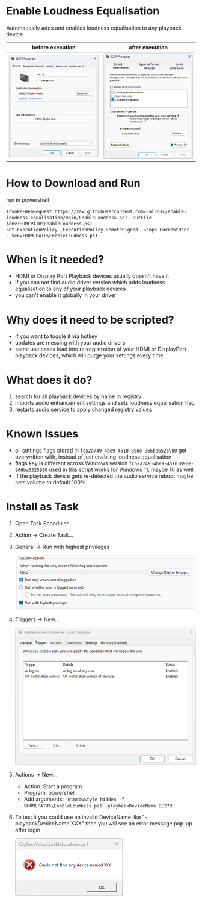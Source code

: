 # Enable Loudness Equalisation
Automatically adds and enables loudness equalisation to any playback device

| before execution | after execution |
| --------------- | -------------- |
| ![Enhancements Missing](EnhancementsMissing.png)  | ![Enhancements Added](EnhancementsAdded.png)  |

# How to Download and Run
run in powershell
```
Invoke-WebRequest https://raw.githubusercontent.com/Falcosc/enable-loudness-equalisation/main/EnableLoudness.ps1 -OutFile $env:HOMEPATH\EnableLoudness.ps1
Set-ExecutionPolicy -ExecutionPolicy RemoteSigned -Scope CurrentUser
. $env:HOMEPATH\EnableLoudness.ps1
```
# When is it needed?
- HDMI or Display Port Playback devices usually doesn't have it
- if you can not find audio driver version which adds loudness equalisation to any of your playback devices
- you can't enable it globally in your driver

# Why does it need to be scripted?
- if you want to toggle it via hotkey
- updates are messing with your audio drivers
- some use cases lead into re-registration of your HDMI or DisplayPort playback devices, which will purge your settings every time

# What does it do?
1. search for all playback devices by name in registry
1. imports audio enhancement settings and sets loudness equalisation flag
1. restarts audio service to apply changed registry values

# Known Issues
- all settings flags stored in `fc52a749-4be9-4510-896e-966ba6525980` get overwritten with, instead of just enabling loudness equalisation
- flags key is different across Windows version `fc52a749-4be9-4510-896e-966ba6525980` used in this script works for Windows 11, maybe 10 as well.
- If the playback device gets re-detected the audio service reboot maybe sets volume to default 100%

# Install as Task
1. Open Task Scheduler
1. Action -> Create Task...
1. General -> Run with highest privileges
  
    ![Run with highest privileges](TaskAdmin.png)
1. Triggers -> New...
  
    ![Additional Triggers](TaskTrigger.png)
1. Actions -> New...
    - Action: Start a program
    - Program: powershell
    - Add arguments: `-WindowStyle hidden -f %HOMEPATH%\EnableLoudness.ps1 -playbackDeviceName BE279`
1. To test it you could use an invalid DeviceName like "-playbackDeviceName XXX" then you will see an error message pop-up after login
  
    ![Test Error](ErrorTest.png)
